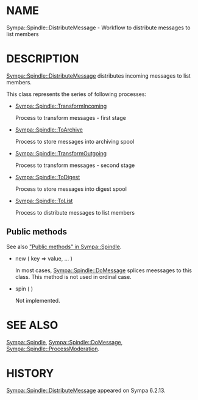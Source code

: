 # NAME

Sympa::Spindle::DistributeMessage -
Workflow to distribute messages to list members

# DESCRIPTION

[Sympa::Spindle::DistributeMessage](./Sympa::Spindle::DistributeMessage.3.md) distributes incoming messages to list
members.

This class represents the series of following processes:

- [Sympa::Spindle::TransformIncoming](./Sympa::Spindle::TransformIncoming.3.md)

    Process to transform messages - first stage

- [Sympa::Spindle::ToArchive](./Sympa::Spindle::ToArchive.3.md)

    Process to store messages into archiving spool

- [Sympa::Spindle::TransformOutgoing](./Sympa::Spindle::TransformOutgoing.3.md)

    Process to transform messages - second stage

- [Sympa::Spindle::ToDigest](./Sympa::Spindle::ToDigest.3.md)

    Process to store messages into digest spool

- [Sympa::Spindle::ToList](./Sympa::Spindle::ToList.3.md)

    Process to distribute messages to list members

## Public methods

See also ["Public methods" in Sympa::Spindle](./Sympa::Spindle.3.md#public-methods).

- new ( key => value, ... )

    In most cases, [Sympa::Spindle::DoMessage](./Sympa::Spindle::DoMessage.3.md)
    splices meessages to this class.  This method is not used in ordinal case.

- spin ( )

    Not implemented.

# SEE ALSO

[Sympa::Spindle](./Sympa::Spindle.3.md), [Sympa::Spindle::DoMessage](./Sympa::Spindle::DoMessage.3.md),
[Sympa::Spindle::ProcessModeration](./Sympa::Spindle::ProcessModeration.3.md).

# HISTORY

[Sympa::Spindle::DistributeMessage](./Sympa::Spindle::DistributeMessage.3.md) appeared on Sympa 6.2.13.
